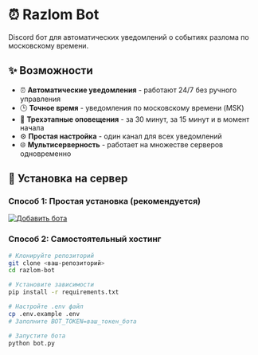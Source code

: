 # ⏰ Razlom Bot

Discord бот для автоматических уведомлений о событиях разлома по московскому времени.

## ✨ Возможности

- ⏰ **Автоматические уведомления** - работают 24/7 без ручного управления
- 🕒 **Точное время** - уведомления по московскому времени (MSK)
- 🔔 **Трехэтапные оповещения** - за 30 минут, за 15 минут и в момент начала
- ⚙️ **Простая настройка** - один канал для всех уведомлений
- 🌐 **Мультисерверность** - работает на множестве серверов одновременно

## 🚀 Установка на сервер

### Способ 1: Простая установка (рекомендуется)
[![Добавить бота](https://img.shields.io/badge/Добавить_бота-5865F2?style=for-the-badge&logo=discord&logoColor=white)](https://discord.com/oauth2/authorize?client_id=1421819260715532308&permissions=2147699712&integration_type=0&scope=applications.commands+bot)

### Способ 2: Самостоятельный хостинг
```bash
# Клонируйте репозиторий
git clone <ваш-репозиторий>
cd razlom-bot

# Установите зависимости
pip install -r requirements.txt

# Настройте .env файл
cp .env.example .env
# Заполните BOT_TOKEN=ваш_токен_бота

# Запустите бота
python bot.py
